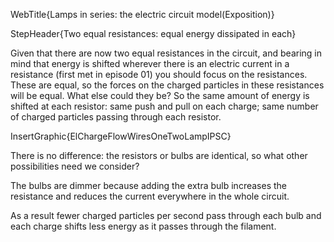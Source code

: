 WebTitle{Lamps in series: the electric circuit model(Exposition)}

StepHeader{Two equal resistances: equal energy dissipated in each}

Given that there are now two equal resistances in the circuit, and bearing in mind that energy is shifted wherever there is an electric current in a resistance (first met in episode 01) you should focus on the resistances. These are equal, so the forces on the charged particles in these resistances will be equal. What else could they be? So the same amount of energy is shifted at each resistor: same push and pull on each charge; same number of charged particles passing through each resistor.

InsertGraphic{ElChargeFlowWiresOneTwoLampIPSC}

There is no difference: the resistors or bulbs are identical, so what other possibilities need we consider?

The bulbs are dimmer because adding the extra bulb increases the resistance and reduces the current everywhere in the whole circuit.

As a result fewer charged particles per second pass through each bulb and each charge shifts less energy as it passes through the filament.

